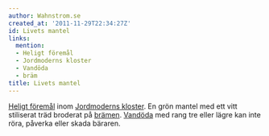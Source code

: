 ```yaml
---
author: Wahnstrom.se
created_at: '2011-11-29T22:34:27Z'
id: Livets mantel
links:
  mention:
  - Heligt föremål
  - Jordmoderns kloster
  - Vandöda
  - bräm
title: Livets mantel
---
```


[Heligt föremål] inom [Jordmoderns kloster]. En grön mantel med ett vitt stiliserat träd broderat på
[brämen]. [Vandöda] med rang tre eller lägre kan inte röra, påverka eller skada bäraren.

  [Heligt föremål]: Heligt_föremål
  [Jordmoderns kloster]: Jordmoderns_kloster
  [brämen]: bräm
  [Vandöda]: Vandöda